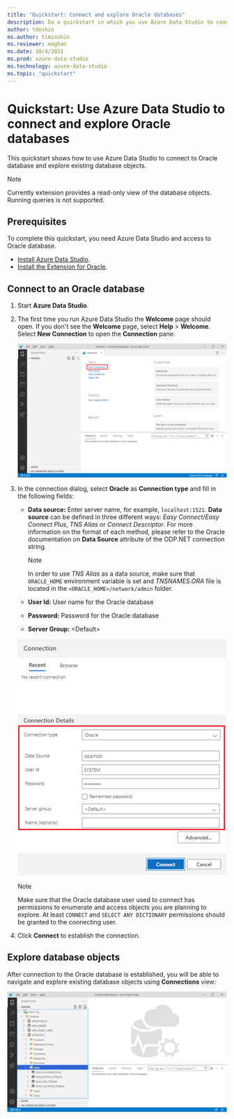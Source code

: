 ```yaml
---
title: "Quickstart: Connect and explore Oracle databases"
description: Do a quickstart in which you use Azure Data Studio to connect to Oracle database and explore the objects.
author: tdoshin
ms.author: timioshin
ms.reviewer: maghan
ms.date: 10/4/2021
ms.prod: azure-data-studio
ms.technology: azure-data-studio
ms.topic: "quickstart"
---
```


# Quickstart: Use Azure Data Studio to connect and explore Oracle databases

This quickstart shows how to use Azure Data Studio to connect to Oracle database and explore existing database objects.

> [!NOTE]
> Currently extension provides a read-only view of the database objects. Running queries is not supported.

## Prerequisites

To complete this quickstart, you need Azure Data Studio and access to Oracle database.

- [Install Azure Data Studio](./download-azure-data-studio.md).
- [Install the Extension for Oracle](./extensions/extension-for-oracle.md).

## Connect to an Oracle database

1. Start **Azure Data Studio**.

2. The first time you run Azure Data Studio the **Welcome** page should open. If you don't see the **Welcome** page, select **Help** > **Welcome**. Select **New Connection** to open the **Connection** pane:

   ![New Connection Icon](./media/quickstart-oracle/new-connection-icon.png)

3. In the connection dialog, select **Oracle** as **Connection type** and fill in the following fields:

   - **Data source:** Enter server name, for example, `localhost:1521`. **Data source** can be defined in three different ways: _Easy Connect_/_Easy Connect Plus_, _TNS Alias_ or _Connect Descriptor_. For more information on the format of each method, please refer to the Oracle documentation on **Data Source** attribute of the ODP.NET connection string.

     > [!NOTE]
     > In order to use _TNS Alias_ as a data source, make sure that `ORACLE_HOME` environment variable is set and _TNSNAMES.ORA_ file is located in the `<ORACLE_HOME>/network/admin` folder.

   - **User Id:** User name for the Oracle database
   - **Password:** Password for the Oracle database
   - **Server Group:** \<Default\>

   ![New Connection Screen](./media/quickstart-oracle/new-connection-screen.png)

   > [!NOTE]
   > Make sure that the Oracle database user used to connect has permissions to enumerate and access objects you are planning to explore. At least `CONNECT` and `SELECT ANY DICTIONARY` permissions should be granted to the connecting user.

4. Click **Connect** to establish the connection.

## Explore database objects

After connection to the Oracle database is established, you will be able to navigate and explore existing database objects using **Connections** view:

![Objects Explorer tree](./media/quickstart-oracle/objects-explorer.png)
